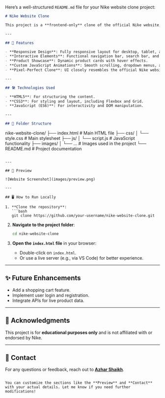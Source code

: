 Here’s a well-structured `README.md` file for your Nike website clone project:

```markdown
# Nike Website Clone

This project is a **frontend-only** clone of the official Nike website, built using **HTML**, **CSS**, and **JavaScript**. It aims to replicate the design, layout, and some key features of the original site for learning and showcase purposes.

---

## 🚀 Features

- **Responsive Design**: Fully responsive layout for desktop, tablet, and mobile devices.
- **Interactive Elements**: Functional navigation bar, search bar, and animated sliders.
- **Product Showcase**: Dynamic product cards with hover effects.
- **Custom JavaScript Animations**: Smooth scrolling, dropdown menus, and more.
- **Pixel-Perfect Clone**: UI closely resembles the official Nike website.

---

## 🛠️ Technologies Used

- **HTML5**: For structuring the content.
- **CSS3**: For styling and layout, including Flexbox and Grid.
- **JavaScript (ES6)**: For interactivity and DOM manipulation.

---

## 📂 Folder Structure

```
nike-website-clone/
├── index.html         # Main HTML file
├── css/
│   └── style.css      # Main stylesheet
├── js/
│   └── script.js      # JavaScript functionality
├── images/
│   └── ...            # Images used in the project
└── README.md          # Project documentation
```

---

## 📸 Preview

![Website Screenshot](images/preview.png)

---

## 🖥️ How to Run Locally

1. **Clone the repository**:
   ```bash
   git clone https://github.com/your-username/nike-website-clone.git
   ```

2. **Navigate to the project folder**:
   ```bash
   cd nike-website-clone
   ```

3. **Open the `index.html` file** in your browser:
   - Double-click on `index.html`.
   - Or use a live server (e.g., via VS Code) for better experience.

---

## ✨ Future Enhancements

- Add a shopping cart feature.
- Implement user login and registration.
- Integrate APIs for live product data.

---

## 🙌 Acknowledgments

This project is for **educational purposes only** and is not affiliated with or endorsed by Nike.

---

## 📧 Contact

For any questions or feedback, reach out to **[Azhar Shaikh](https://www.linkedin.com/in/your-profile)**.
```

You can customize the sections like the **Preview** and **Contact** with your actual details. Let me know if you need further modifications!
